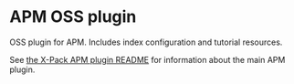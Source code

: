 # APM OSS plugin

OSS plugin for APM. Includes index configuration and tutorial resources.

See [the X-Pack APM plugin README](x-pack/plugins/apm/readme.md) for information about the main APM plugin.

